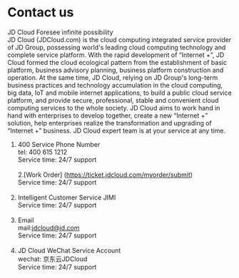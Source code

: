 # Contact us
JD Cloud Foresee infinite possibility<br />
JD Cloud (JDCloud.com) is the cloud computing integrated service provider of JD Group, possessing world's leading cloud computing technology and complete service platform. With the rapid development of “Internet +”, JD Cloud formed the cloud ecological pattern from the establishment of basic platform, business advisory planning, business platform construction and operation. At the same time, JD Cloud, relying on JD Group's long-term business practices and technology accumulation in the cloud computing, big data, IoT and mobile internet applications, to build a public cloud service platform, and provide secure, professional, stable and convenient cloud computing services to the whole society. JD Cloud aims to work hand in hand with enterprises to develop together, create a new “Internet +” solution, help enterprises realize the transformation and upgrading of “Internet +” business. JD Cloud expert team is at your service at any time.
<br />
1. 400 Service Phone Number<br />
tel: 400 615 1212<br />
Service time: 24/7 support<br /><br />
2.[Work Order] (https://ticket.jdcloud.com/myorder/submit)<br />
Service time: 24/7 support<br /><br />
3. Intelligent Customer Service JIMI<br />
Service time: 24/7 support<br /><br />
4. Email<br />
mail:jdcloud@jd.com<br />
Service time: 24/7 support<br /><br />
5. JD Cloud WeChat Service Account<br />
wechat: 京东云JDCloud<br />
Service time: 24/7 support

